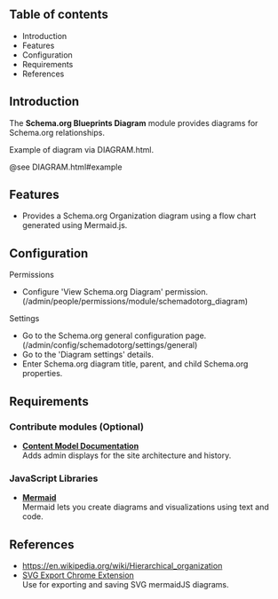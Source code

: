 Table of contents
-----------------

* Introduction
* Features
* Configuration
* Requirements
* References


Introduction
------------

The **Schema.org Blueprints Diagram** module provides
diagrams for Schema.org relationships.

Example of diagram via DIAGRAM.html.

@see DIAGRAM.html#example


Features
--------

- Provides a Schema.org Organization diagram using a flow chart 
  generated using Mermaid.js.


Configuration
-------------

Permissions

- Configure 'View Schema.org Diagram' permission.  
  (/admin/people/permissions/module/schemadotorg_diagram)

Settings

- Go to the Schema.org general configuration page.  
  (/admin/config/schemadotorg/settings/general)
- Go to the 'Diagram settings' details.
- Enter Schema.org diagram title, parent, and child Schema.org properties.


Requirements
------------

### Contribute modules (Optional)

- **[Content Model Documentation](https://www.drupal.org/project/content_model_documentation)**  
  Adds admin displays for the site architecture and history.

### JavaScript Libraries

- **[Mermaid](https://mermaid.js.org)**  
  Mermaid lets you create diagrams and visualizations using text and code.


References
----------

- https://en.wikipedia.org/wiki/Hierarchical_organization
- [SVG Export Chrome Extension](https://chrome.google.com/webstore/detail/svg-export/naeaaedieihlkmdajjefioajbbdbdjgp/related?hl=en-GB)  
  Use for exporting and saving SVG mermaidJS diagrams. 
